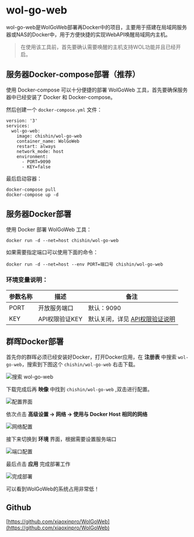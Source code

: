 # wol-go-web

 wol-go-web是WolGoWeb部署再Docker中的项目，主要用于搭建在局域网服务器或NAS的Docker中，用于方便快捷的实现WebAPI唤醒局域网内主机。

 > 在使用该工具前，首先要确认需要唤醒的主机支持WOL功能并且已经开启。

## 服务器Docker-compose部署（推荐）

使用 Docker-compose 可以十分便捷的部署 WolGoWeb 工具，首先要确保服务器中已经安装了 Docker 和 Docker-compose。

然后创建一个 `docker-compose.yml` 文件：

```
version: '3'
services:
  wol-go-web:
    image: chishin/wol-go-web
    container_name: WolGoWeb
    restart: always
    network_mode: host
    environment:
      - PORT=9090
      - KEY=false
```

最后启动容器：

```
docker-compose pull
docker-compose up -d
```

## 服务器Docker部署

使用 Docker 部署 WolGoWeb 工具：

```
docker run -d --net=host chishin/wol-go-web
```

如果需要指定端口可以使用下面的命令：

```
docker run -d --net=host --env PORT=端口号 chishin/wol-go-web
```

### 环境变量说明：

|参数名称|描述|备注
|---|---|---|
|PORT|开放服务端口|默认：9090|
|KEY|API权限验证KEY|默认关闭，详见 [API权限验证说明](https://github.com/xiaoxinpro/WolGoWeb#4api%E6%9D%83%E9%99%90%E9%AA%8C%E8%AF%81)|

## 群晖Docker部署

首先你的群晖必须已经安装好Docker，打开Docker应用，在 **注册表** 中搜索 `wol-go-web`，搜索到下图这个 `chishin/wol-go-web` 右击下载。

![搜索 wol-go-web](https://image.xiaoxin.pro/github/WolGoWeb/%E6%90%9C%E7%B4%A2wol-go-web.png)

下载完成后再 **映像** 中找到 `chishin/wol-go-web` ,双击进行配置。

![配置界面](https://image.xiaoxin.pro/github/WolGoWeb/%E9%85%8D%E7%BD%AE%E7%95%8C%E9%9D%A2.png)

依次点击 **高级设置 → 网络 → 使用与 Docker Host 相同的网络**

![网络配置](https://image.xiaoxin.pro/github/WolGoWeb/%E7%BD%91%E7%BB%9C%E9%85%8D%E7%BD%AE.png)

接下来切换到 **环境** 界面，根据需要设置服务端口

![端口配置](https://image.xiaoxin.pro/github/WolGoWeb/%E7%AB%AF%E5%8F%A3%E9%85%8D%E7%BD%AE.png)

最后点击 **应用** 完成部署工作

![完成部署](https://image.xiaoxin.pro/github/WolGoWeb/%E5%AE%8C%E6%88%90%E9%83%A8%E7%BD%B2.png)

可以看到WolGoWeb的系统占用非常低！

## Github

[https://github.com/xiaoxinpro/WolGoWeb](https://github.com/xiaoxinpro/WolGoWeb)

